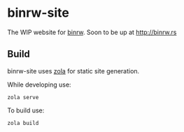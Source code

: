 # binrw-site

The WIP website for [binrw](https://github.com/jam1garner/binrw). Soon to be up at http://binrw.rs

## Build

binrw-site uses [zola](https://getzola.org) for static site generation.

While developing use:

```
zola serve
```

To build use:

```
zola build
```

